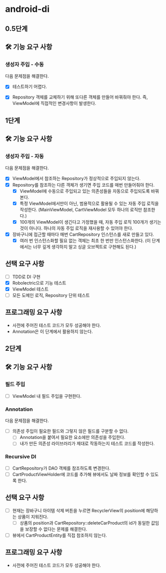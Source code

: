 # android-di

## 0.5단계
## 🛠️ 기능 요구 사항
### 생성자 주입 - 수동
다음 문제점을 해결한다.
- [x] 테스트하기 어렵다.
- [x] Repository 객체를 교체하기 위해 또다른 객체를 만들어 바꿔줘야 한다. 즉, ViewModel에 직접적인 변경사항이 발생한다.


## 1단계
## 🛠️ 기능 요구 사항
### 생성자 주입 - 자동
다음 문제점을 해결한다.
- [x] ViewModel에서 참조하는 Repository가 정상적으로 주입되지 않는다.
- [x] Repository를 참조하는 다른 객체가 생기면 주입 코드를 매번 만들어줘야 한다.
  - [x] ViewModel에 수동으로 주입되고 있는 의존성들을 자동으로 주입되도록 바꿔본다.
  - [x] 특정 ViewModel에서만이 아닌, 범용적으로 활용될 수 있는 자동 주입 로직을 작성한다. (MainViewModel, CartViewModel 모두 하나의 로직만 참조한다.)
  - [x] 100개의 ViewModel이 생긴다고 가정했을 때, 자동 주입 로직 100개가 생기는 것이 아니다. 하나의 자동 주입 로직을 재사용할 수 있어야 한다.
- [x] 장바구니에 접근할 때마다 매번 CartRepository 인스턴스를 새로 만들고 있다.
  - [x] 여러 번 인스턴스화할 필요 없는 객체는 최초 한 번만 인스턴스화한다. (이 단계에서는 너무 깊게 생각하지 말고 싱글 오브젝트로 구현해도 된다.)

## 선택 요구 사항
- [ ] TDD로 DI 구현
- [x] Robolectric으로 기능 테스트
- [x] ViewModel 테스트
- [ ] 모든 도메인 로직, Repository 단위 테스트

## 프로그래밍 요구 사항
- 사전에 주어진 테스트 코드가 모두 성공해야 한다.
- Annotation은 이 단계에서 활용하지 않는다.

## 2단계
## 🛠️ 기능 요구 사항
### 필드 주입
- [ ] ViewModel 내 필드 주입을 구현한다.

### Annotation
다음 문제점을 해결한다.
- [ ] 의존성 주입이 필요한 필드와 그렇지 않은 필드를 구분할 수 없다.
  - [ ] Annotation을 붙여서 필요한 요소에만 의존성을 주입한다.
  - [ ] 내가 만든 의존성 라이브러리가 제대로 작동하는지 테스트 코드를 작성한다.

### Recursive DI
- [ ] CartRepository가 DAO 객체를 참조하도록 변경한다.
- [ ] CartProductViewHolder에 코드를 추가해 뷰에서도 날짜 정보를 확인할 수 있도록 한다.

## 선택 요구 사항
- [ ] 현재는 장바구니 아이템 삭제 버튼을 누르면 RecyclerView의 position에 해당하는 상품이 지워진다.
  - [ ] 상품의 position과 CartRepository::deleteCarProduct의 id가 동일한 값임을 보장할 수 없다는 문제를 해결한다.
- [ ] 뷰에서 CartProductEntity를 직접 참조하지 않는다.

## 프로그래밍 요구 사항
- 사전에 주어진 테스트 코드가 모두 성공해야 한다.